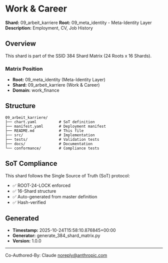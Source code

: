# Work & Career

**Shard:** 09_arbeit_karriere
**Root:** 09_meta_identity - Meta-Identity Layer
**Description:** Employment, CV, Job History

## Overview

This shard is part of the SSID 384 Shard Matrix (24 Roots x 16 Shards).

### Matrix Position
- **Root:** 09_meta_identity (Meta-Identity Layer)
- **Shard:** 09_arbeit_karriere (Work & Career)
- **Domain:** work_finance

## Structure

```
09_arbeit_karriere/
├── chart.yaml          # SoT definition
├── manifest.yaml       # Deployment manifest
├── README.md           # This file
├── src/                # Implementation
├── tests/              # Validation tests
├── docs/               # Documentation
└── conformance/        # Compliance tests
```

## SoT Compliance

This shard follows the Single Source of Truth (SoT) protocol:
- ✅ ROOT-24-LOCK enforced
- ✅ 16-Shard structure
- ✅ Auto-generated from master definition
- ✅ Hash-verified

## Generated

- **Timestamp:** 2025-10-24T15:58:10.876845+00:00
- **Generator:** generate_384_shard_matrix.py
- **Version:** 1.0.0

---

Co-Authored-By: Claude <noreply@anthropic.com>
